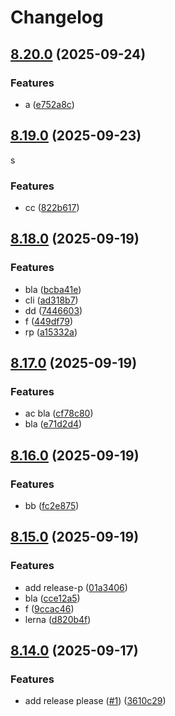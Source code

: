 # Changelog

## [8.20.0](https://github.com/ccbblin/cuddly-fortnight/compare/v8.19.0...v8.20.0) (2025-09-24)


### Features

* a ([e752a8c](https://github.com/ccbblin/cuddly-fortnight/commit/e752a8cdccd2ee6872b48455a9d6fdc3302814bb))

## [8.19.0](https://github.com/ccbblin/cuddly-fortnight/compare/v8.18.0...v8.19.0) (2025-09-23)
s

### Features

* cc ([822b617](https://github.com/ccbblin/cuddly-fortnight/commit/822b61785bbee3d85149343bd2fe210c630e147e))

## [8.18.0](https://github.com/ccbblin/cuddly-fortnight/compare/v8.17.0...v8.18.0) (2025-09-19)


### Features

* bla ([bcba41e](https://github.com/ccbblin/cuddly-fortnight/commit/bcba41e48af9330d0b636f09778e9865c0270782))
* cli ([ad318b7](https://github.com/ccbblin/cuddly-fortnight/commit/ad318b722b9ad5179cfc6b2b4a63f6c3bbd8f9af))
* dd ([7446603](https://github.com/ccbblin/cuddly-fortnight/commit/7446603bf75d473b1ebf01a84ee73ec7e6d2d559))
* f ([449df79](https://github.com/ccbblin/cuddly-fortnight/commit/449df7996636fc2dcc35ddc5ab6ff956951cecce))
* rp ([a15332a](https://github.com/ccbblin/cuddly-fortnight/commit/a15332a8274faf90acafe66aaee257566e207ee6))

## [8.17.0](https://github.com/ccbblin/redesigned-goggles/compare/v8.16.0...v8.17.0) (2025-09-19)


### Features

* ac bla ([cf78c80](https://github.com/ccbblin/redesigned-goggles/commit/cf78c80a13afc311c9bea7009fce709f145e02e8))
* bla ([e71d2d4](https://github.com/ccbblin/redesigned-goggles/commit/e71d2d4a89f7726af7553d9635ab9c9ada35d55b))

## [8.16.0](https://github.com/ccbblin/shiny-chainsaw/compare/v8.15.0...v8.16.0) (2025-09-19)


### Features

* bb ([fc2e875](https://github.com/ccbblin/shiny-chainsaw/commit/fc2e8759d1ebb577cc83690f66314637a3ab6301))

## [8.15.0](https://github.com/ccbblin/shiny-chainsaw/compare/v8.14.0...v8.15.0) (2025-09-19)


### Features

* add release-p ([01a3406](https://github.com/ccbblin/shiny-chainsaw/commit/01a34066debcd2402c39a471216f74d758e9b73e))
* bla ([cce12a5](https://github.com/ccbblin/shiny-chainsaw/commit/cce12a583d6fdc0907d9fb22ac06affe4b68f5fc))
* f ([9ccac46](https://github.com/ccbblin/shiny-chainsaw/commit/9ccac46134ce4b1e47a0073601399e447e679a99))
* lerna ([d820b4f](https://github.com/ccbblin/shiny-chainsaw/commit/d820b4f3c6c30c549e26f08a9e5da7eb5030d4ee))

## [8.14.0](https://github.com/ccbblin/expert-octo-doodle/compare/v8.13.0...v8.14.0) (2025-09-17)


### Features

* add release please ([#1](https://github.com/ccbblin/expert-octo-doodle/issues/1)) ([3610c29](https://github.com/ccbblin/expert-octo-doodle/commit/3610c29800f558e2fbb46c7fd9d051eabb0c8d94))
